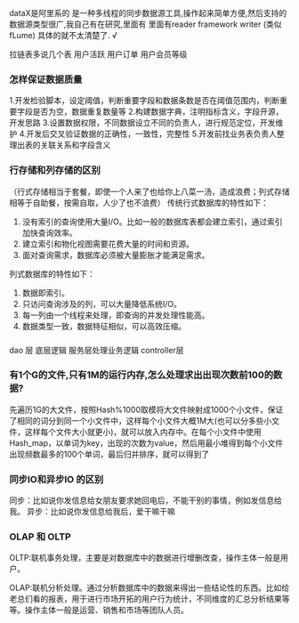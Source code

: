 dataX是阿里系的 是一种多线程的同步数据源工具,操作起来简单方便,然后支持的数据源类型很广,我自己有在研究,里面有  里面有reader framework writer (类似fLume) 具体的就不太清楚了.   √




拉链表多说几个表 用户活跃  用户订单 用户会员等级  



### 怎样保证数据质量
1.开发检验脚本，设定阈值，判断重要字段和数据条数是否在阈值范围内，判断重要字段是否为空，数据重复数量等
2.构建数据字典，注明指标含义，字段开源，开发思路
3.设置数据权限，不同数据设立不同的负责人，进行规范定位，开发维护
4.开发后交叉验证数据的正确性，一致性，完整性
5.开发前找业务表负责人整理出表的关联关系和字段含义

### 行存储和列存储的区别
（行式存储相当于套餐，即使一个人来了也给你上八菜一汤，造成浪费；列式存储相等于自助餐，按需自取，人少了也不浪费）
传统行式数据库的特性如下：
1. 没有索引的查询使用大量I/O。比如一般的数据库表都会建立索引，通过索引加快查询效率。
2. 建立索引和物化视图需要花费大量的时间和资源。
3. 面对查询需求，数据库必须被大量膨胀才能满足需求。

列式数据库的特性如下：
1. 数据即索引。
2. 只访问查询涉及的列，可以大量降低系统I/O。
3. 每一列由一个线程来处理，即查询的并发处理性能高。
4. 数据类型一致，数据特征相似，可以高效压缩。




### 
dao 层 底层逻辑
服务层处理业务逻辑
controller层


### 有1个G的文件,只有1M的运行内存,怎么处理求出出现次数前100的数据?
先遍历1G的大文件，按照Hash%1000取模将大文件映射成1000个小文件，保证了相同的词分到同一个小文件中，这样每个小文件大概1M大(也可以分多些小文件，这样每个文件大小就更小)，就可以放入内存中。在每个小文件中使用Hash_map，以单词为key，出现的次数为value，然后用最小堆得到每个小文件出现频数最多的100个单词，最后归并排序，就可以得到了

### 同步IO和异步IO 的区别
同步：比如说你发信息给女朋友要求她回电后，不能干别的事情，例如发信息给我。
异步：比如说你发信息给我后，爱干嘛干嘛



###  OLAP 和 OLTP
OLTP:联机事务处理，主要是对数据库中的数据进行增删改查，操作主体一般是用户。

OLAP:联机分析处理。通过分析数据库中的数据来得出一些结论性的东西。比如给老总们看的报表，用于进行市场开拓的用户行为统计，不同维度的汇总分析结果等等。操作主体一般是运营、销售和市场等团队人员。

